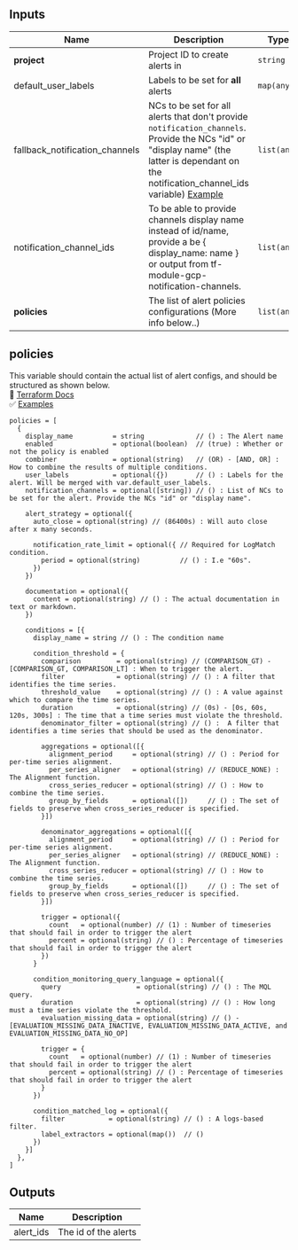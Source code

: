 ## Inputs

| Name                           | Description                                                                                                                                                                                                                   | Type        | Default | Required |
| ------------------------------ | ----------------------------------------------------------------------------------------------------------------------------------------------------------------------------------------------------------------------------- | ----------- | ------- | :------: |
| __project__                    | Project ID to create alerts in                                                                                                                                                                                                | `string`    | n/a     |   yes    |
| default_user_labels            | Labels to be set for __all__ alerts                                                                                                                                                                                           | `map(any)`  | n/a     |    no    |
| fallback_notification_channels | NCs to be set for all alerts that don't provide `notification_channels`. Provide the NCs "id" or "display name" (the latter is dependant on the notification_channel_ids variable) [Example](./examples/main.tf#L5) | `list(any)` | n/a     |    no    |
| notification_channel_ids       | To be able to provide channels display name instead of id/name, provide a  be { display_name: name } or output from tf-module-gcp-notification-channels.                                                                      | `list(any)` | n/a     |   yes    |
| __policies__                   | The list of alert policies configurations (More info below..)                                                                                                                                                                 | `list(any)` | n/a     |   yes    |

## __policies__

This variable should contain the actual list of alert configs, and should be structured as shown below. \
📖 [Terraform Docs](https://registry.terraform.io/providers/hashicorp/google/4.47.0/docs/resources/monitoring_uptime_check_config) \
✅ [Examples](./examples/)

```hcl
policies = [
  {
    display_name          = string             // () : The Alert name
    enabled               = optional(boolean)  // (true) : Whether or not the policy is enabled
    combiner              = optional(string)   // (OR) - [AND, OR] : How to combine the results of multiple conditions.
    user_labels           = optional({})       // () : Labels for the alert. Will be merged with var.default_user_labels.
    notification_channels = optional([string]) // () : List of NCs to be set for the alert. Provide the NCs "id" or "display name".

    alert_strategy = optional({
      auto_close = optional(string) // (86400s) : Will auto close after x many seconds.

      notification_rate_limit = optional({ // Required for LogMatch condition.
        period = optional(string)          // () : I.e "60s".
      })
    })

    documentation = optional({
      content = optional(string) // () : The actual documentation in text or markdown.
    })

    conditions = [{
      display_name = string // () : The condition name

      condition_threshold = {
        comparison         = optional(string) // (COMPARISON_GT) - [COMPARISON_GT, COMPARISON_LT] : When to trigger the alert.
        filter             = optional(string) // () : A filter that identifies the time series.
        threshold_value    = optional(string) // () : A value against which to compare the time series.
        duration           = optional(string) // (0s) - [0s, 60s, 120s, 300s] : The time that a time series must violate the threshold.
        denominator_filter = optional(string) // () :  A filter that identifies a time series that should be used as the denominator.

        aggregations = optional([{
          alignment_period     = optional(string) // () : Period for per-time series alignment. 
          per_series_aligner   = optional(string) // (REDUCE_NONE) : The Alignment function.
          cross_series_reducer = optional(string) // () : How to combine the time series.
          group_by_fields      = optional([])     // () : The set of fields to preserve when cross_series_reducer is specified.
        }])

        denominator_aggregations = optional([{
          alignment_period     = optional(string) // () : Period for per-time series alignment. 
          per_series_aligner   = optional(string) // (REDUCE_NONE) : The Alignment function.
          cross_series_reducer = optional(string) // () : How to combine the time series.
          group_by_fields      = optional([])     // () : The set of fields to preserve when cross_series_reducer is specified.
        }])

        trigger = optional({
          count   = optional(number) // (1) : Number of timeseries that should fail in order to trigger the alert
          percent = optional(string) // () : Percentage of timeseries that should fail in order to trigger the alert
        })
      }

      condition_monitoring_query_language = optional({
        query                   = optional(string) // () : The MQL query.
        duration                = optional(string) // () : How long must a time series violate the threshold.
        evaluation_missing_data = optional(string) // () - [EVALUATION_MISSING_DATA_INACTIVE, EVALUATION_MISSING_DATA_ACTIVE, and EVALUATION_MISSING_DATA_NO_OP] 

        trigger = {
          count   = optional(number) // (1) : Number of timeseries that should fail in order to trigger the alert
          percent = optional(string) // () : Percentage of timeseries that should fail in order to trigger the alert
        }
      })

      condition_matched_log = optional({
        filter           = optional(string) // () : A logs-based filter.
        label_extractors = optional(map())  // ()
      })
    }]
  },
]
```

## Outputs

| Name      | Description          |
| --------- | -------------------- |
| alert_ids | The id of the alerts |
